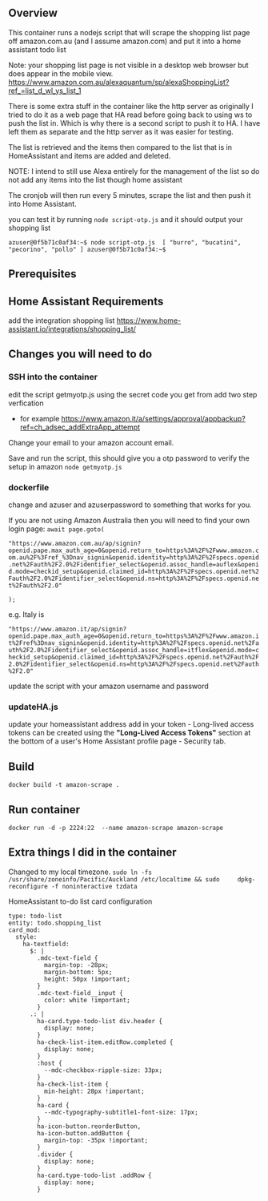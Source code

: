 ## Overview
This container runs a nodejs script that will scrape the shopping list page off amazon.com.au (and I assume amazon.com) and put it into a home assistant todo list

Note: your shopping list page is not visible in a desktop web browser but does appear in the mobile view. 
https://www.amazon.com.au/alexaquantum/sp/alexaShoppingList?ref_=list_d_wl_ys_list_1

There is some extra stuff in the container like the http server as originally I tried to do it as a web page that HA read before going back to using ws to push the list in. Which is why there is a second script to push it to HA.  I have left them as separate and the http server as it was easier for testing.

The list is retrieved and the items then compared to the list that is in HomeAssistant and items are added and deleted. 

NOTE: I intend to still use Alexa entirely for the management of the list so do not add any items into the list though home assistant

The cronjob will then run every 5 minutes, scrape the list and then push it into Home Assistant.

you can test it by running   `node script-otp.js` and it should output your shopping list

 `
azuser@0f5b71c0af34:~$ node script-otp.js 
[
  "burro",
  "bucatini",
  "pecorino",
  "pollo"
]
azuser@0f5b71c0af34:~$ 
`


## Prerequisites



## Home Assistant Requirements

add the integration shopping list https://www.home-assistant.io/integrations/shopping_list/
## Changes you will need to do

### SSH into the container
 edit the script getmyotp.js using the secret code you get from add two step verfication 
 - for example https://www.amazon.it/a/settings/approval/appbackup?ref=ch_adsec_addExtraApp_attempt

  Change your email to your amazon account email.

  Save and run the script, this should give you a otp password to verify the setup in amazon
  `node getmyotp.js`



### dockerfile
change and azuser and azuserpassword to something that works for you.


If you are not using Amazon Australia then you will need to find your own login page:
`await page.goto(`

`"https://www.amazon.com.au/ap/signin?openid.pape.max_auth_age=0&openid.return_to=https%3A%2F%2Fwww.amazon.com.au%2F%3Fref_%3Dnav_signin&openid.identity=http%3A%2F%2Fspecs.openid.net%2Fauth%2F2.0%2Fidentifier_select&openid.assoc_handle=auflex&openid.mode=checkid_setup&openid.claimed_id=http%3A%2F%2Fspecs.openid.net%2Fauth%2F2.0%2Fidentifier_select&openid.ns=http%3A%2F%2Fspecs.openid.net%2Fauth%2F2.0"`

`);`

e.g. Italy is 

`"https://www.amazon.it/ap/signin?openid.pape.max_auth_age=0&openid.return_to=https%3A%2F%2Fwww.amazon.it%2Fref%3Dnav_signin&openid.identity=http%3A%2F%2Fspecs.openid.net%2Fauth%2F2.0%2Fidentifier_select&openid.assoc_handle=itflex&openid.mode=checkid_setup&openid.claimed_id=http%3A%2F%2Fspecs.openid.net%2Fauth%2F2.0%2Fidentifier_select&openid.ns=http%3A%2F%2Fspecs.openid.net%2Fauth%2F2.0"`


update the script with your amazon username and password



### updateHA.js
update your homeassistant address
add in your token - Long-lived access tokens can be created using the **"Long-Lived Access Tokens"** section at the bottom of a user's Home Assistant profile page - Security tab.

## Build
   `docker build -t amazon-scrape .`

## Run container

   `docker run -d -p 2224:22  --name amazon-scrape amazon-scrape`


## Extra things I did in the container
Changed to my local timezone.
`sudo ln -fs /usr/share/zoneinfo/Pacific/Auckland /etc/localtime && sudo     dpkg-reconfigure -f noninteractive tzdata`





HomeAssistant to-do list card configuration

```
type: todo-list
entity: todo.shopping_list
card_mod:
  style:
    ha-textfield:
      $: |
        .mdc-text-field {
          margin-top: -28px;
          margin-bottom: 5px;
          height: 50px !important;
        }
        .mdc-text-field__input {
          color: white !important;
        }
      .: |
        ha-card.type-todo-list div.header {
          display: none;
        }
        ha-check-list-item.editRow.completed {
          display: none;
        }
        :host {
          --mdc-checkbox-ripple-size: 33px;
        }
        ha-check-list-item {
          min-height: 28px !important;
        }
        ha-card {
          --mdc-typography-subtitle1-font-size: 17px;
        }
        ha-icon-button.reorderButton,
        ha-icon-button.addButton {
          margin-top: -35px !important;
        }
        .divider {
          display: none;
        }
        ha-card.type-todo-list .addRow {
          display: none;
        }

```
